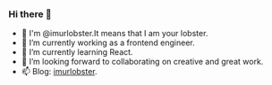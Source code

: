 ### Hi there 👋


- 💞️ I'm @imurlobster.It means that I am your lobster.
- 🔭 I’m currently working as a frontend engineer.
- 🌱 I’m currently learning React.
- 👯 I’m looking forward to collaborating on creative and great work.
- 📫 Blog: [imurlobster](https://imurlobster.github.io).
